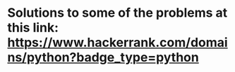 # Solutions to some of the problems at this link: https://www.hackerrank.com/domains/python?badge_type=python

